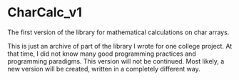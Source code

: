 # CharCalc_v1
The first version of the library for mathematical calculations on char arrays.

This is just an archive of part of the library I wrote for one college project.
At that time, I did not know many good programming practices and programming paradigms.
This version will not be continued. Most likely, a new version will be created, written in a completely different way.
